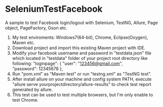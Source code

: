 # SeleniumTestFacebook
A sample to test Facebook login/logout with Selenium, TestNG, Allure, Page object, PageFactory, Gson etc.

1. My test enviroments: Windows7(64-bit), Chrome, Eclipse(Oxygen), Maven etc.
2. Download project and import this existing Maven project with IDE.
3. Modify your facebook username and password in "testdata.json" file which located in "testdata" folder of your project       root directory like following:
	"loginpage": {
  		"user": "123456@gmail.com",		
  		"password": 12345678
  	},
4. Run "pom.xml" as "Maven test" or run "testng.xml" as "TestNG test".
5. After install allure on your machine and config system PATH, execute "allure serve yourprojectdirectory/allure-results"    to check test report generated by allure.
6. This test can be used to test multiple browsers, but I'm only enable to test Chrome.
